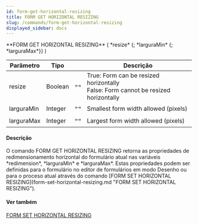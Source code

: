 ```yaml
---
id: form-get-horizontal-resizing
title: FORM GET HORIZONTAL RESIZING
slug: /commands/form-get-horizontal-resizing
displayed_sidebar: docs
---
```


<!--REF #_command_.FORM GET HORIZONTAL RESIZING.Syntax-->**FORM GET HORIZONTAL RESIZING** ( *resize* {; *larguraMin* {; *larguraMax*}} )<!-- END REF-->
<!--REF #_command_.FORM GET HORIZONTAL RESIZING.Params-->
| Parâmetro | Tipo |  | Descrição |
| --- | --- | --- | --- |
| resize | Boolean | &#x1F858; | True: Form can be resized horizontally<br/>False: Form cannot be resized horizontally |
| larguraMin | Integer | &#x1F858; | Smallest form width allowed (pixels) |
| larguraMax | Integer | &#x1F858; | Largest form width allowed (pixels) |

<!-- END REF-->

#### Descrição 

<!--REF #_command_.FORM GET HORIZONTAL RESIZING.Summary-->O comando FORM GET HORIZONTAL RESIZING retorna as propriedades de redimensionamento horizontal do formulário atual nas variáveis *redimension*, *larguraMin* e *larguraMax*.<!-- END REF--> Estas propriedades podem ser definidas para o formulário no editor de formulários em modo Desenho ou para o proceso atual através do comando [FORM SET HORIZONTAL RESIZING](form-set-horizontal-resizing.md "FORM SET HORIZONTAL RESIZING").

#### Ver também 

[FORM SET HORIZONTAL RESIZING](form-set-horizontal-resizing.md)  
